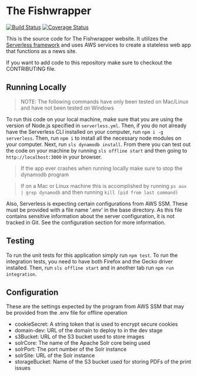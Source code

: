 # The Fishwrapper
[![Build Status](https://travis-ci.org/CapitalistLepton/fishwrapper.svg?branch=master)](https://travis-ci.org/CapitalistLepton/fishwrapper)
[![Coverage Status](https://coveralls.io/repos/github/CapitalistLepton/fishwrapper/badge.svg?branch=master)](https://coveralls.io/github/CapitalistLepton/fishwrapper?branch=master)

This is the source code for The Fishwrapper website. It utilizes the
[Serverless framework](https://serverless.com/) and uses AWS services to create
a stateless web app that functions as a news site.

If you want to add code to this repository make sure to checkout the
CONTRIBUTING file.

## Running Locally
> NOTE: The following commands have only been tested on Mac/Linux and have not
> been tested on Windows

To run this code on your local machine, make sure that you are using the version
of Node.js specified in `serverless.yml`. Then, if you do not already have the
Serverless CLI installed on your computer, run `npm i -g serverless`. Then, run
`npm i` to install all the necessary node modules on your computer. Next, run
`sls dynamodb install`. From there you can test out the code on your machine by
running `sls offline start` and then going to `http://localhost:3000` in your
browser.

> If the app ever crashes when running locally make sure to stop the dynamodb
> program

> If on a Mac or Linux machine this is accomplished by running `ps aux | grep
> dynamodb` and then running `kill (pid from last command)`

Also, Serverless is expecting certain configurations from AWS SSM. These must
be provided with a file name '.env' in the base directory. As this file contains
sensitive information about the server configuration, it is not tracked in Git.
See the configuration section for more information.

## Testing
To run the unit tests for this application simply run `npm test`. To run the
integration tests, you need to have both Firefox and the Gecko driver installed.
Then, run `sls offline start` and in another tab run `npm run integration`.

## Configuration

These are the settings expected by the program from AWS SSM that may be provided
from the .env file for offline operation

- cookieSecret: A string token that is used to encrypt secure cookies
- domain-dev: URL of the domain to deploy to in the dev stage
- s3Bucket: URL of the S3 bucket used to store images
- solrCore: The name of the Apache Solr core being used
- solrPort: The port number of the Solr instance
- solrSite: URL of the Solr instance
- storageBucket: Name of the S3 bucket used for storing PDFs of the print issues
